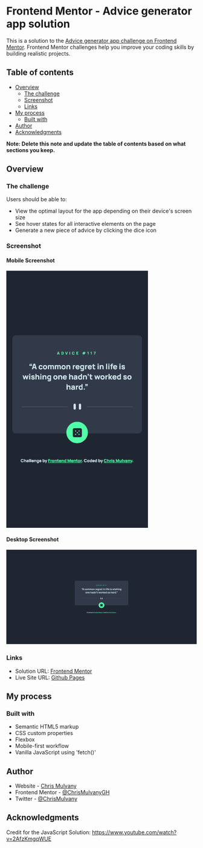# Frontend Mentor - Advice generator app solution

This is a solution to the [Advice generator app challenge on Frontend Mentor](https://www.frontendmentor.io/challenges/advice-generator-app-QdUG-13db). Frontend Mentor challenges help you improve your coding skills by building realistic projects.

## Table of contents

- [Overview](#overview)
  - [The challenge](#the-challenge)
  - [Screenshot](#screenshot)
  - [Links](#links)
- [My process](#my-process)
  - [Built with](#built-with)
- [Author](#author)
- [Acknowledgments](#acknowledgments)

**Note: Delete this note and update the table of contents based on what sections you keep.**

## Overview

### The challenge

Users should be able to:

- View the optimal layout for the app depending on their device's screen size
- See hover states for all interactive elements on the page
- Generate a new piece of advice by clicking the dice icon

### Screenshot

#### Mobile Screenshot
![mobile-sol-screenshot.png](mobile-sol-screenshot.png)

#### Desktop Screenshot
![desktop-sol-screenshot.png](desktop-sol-screenshot.png)

### Links

- Solution URL: [Frontend Mentor](https://www.frontendmentor.io/challenges/advice-generator-app-QdUG-13db/hub/mobile-first-css-html-javascript-advice-generator-SJOo7oOE9)
- Live Site URL: [Github Pages](https://chrismulvanygh.github.io/advice-generator-app/)

## My process

### Built with

- Semantic HTML5 markup
- CSS custom properties
- Flexbox
- Mobile-first workflow
- Vanilla JavaScript using 'fetch()'

## Author

- Website - [Chris Mulvany](https://www.chrismulvany.com)
- Frontend Mentor - [@ChrisMulvanyGH](https://www.frontendmentor.io/profile/ChrisMulvanyGH)
- Twitter - [@ChrisMulvany](https://twitter.com/ChrisMulvany)

## Acknowledgments

Credit for the JavaScript Solution:  https://www.youtube.com/watch?v=2AfzKmgqWUE

